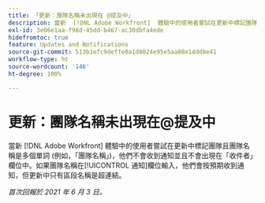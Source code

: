 ```yaml
---
title: 「更新：團隊名稱未出現在 @提及中」
description: 當新  [!DNL Adobe Workfront]  體驗中的使用者嘗試在更新中標記團隊且團隊名稱是多個單詞 (例如，「團隊名稱」)，他們不會收到通知並且不會出現在「收件者」欄位中。如果團隊名稱在[!UICONTROL 通知]欄位輸入，他們會按預期收到通知，但更新中只有區段名稱是超連結。
exl-id: 3e06e1aa-f98d-45dd-b467-ac30dbfa4ede
hidefromtoc: true
feature: Updates and Notifications
source-git-commit: 513b1efc9deffe0a1d8024e95e5aa88e14dd8e41
workflow-type: ht
source-wordcount: '146'
ht-degree: 100%

---
```


# 更新：團隊名稱未出現在@提及中

<!--Valid issue, won't fix-->

當新 [!DNL Adobe Workfront] 體驗中的使用者嘗試在更新中標記團隊且團隊名稱是多個單詞 (例如，「團隊名稱」)，他們不會收到通知並且不會出現在「收件者」欄位中。如果團隊名稱在[!UICONTROL 通知]欄位輸入，他們會按預期收到通知，但更新中只有區段名稱是超連結。

_首次回報於 2021 年 6 月 3 日。_
